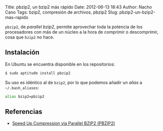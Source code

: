 Title: pbzip2, un bzip2 más rápido
Date: 2012-06-13 18:43
Author: Nacho Cano
Tags: bzip2, compresión de archivos, pbzip2
Slug: pbzip2-un-bzip2-mas-rapido

`pbzip2`, de _parallel bzip2_, permite aprovechar toda la potencia de
los procesadores con más de un núcleo a la hora de comprimir o
descomprimir, cosa que `bzip2` no hace.

Instalación
-----------

En Ubuntu se encuentra disponible en los repositorios:

```bash
$ sudo aptitude install pbzip2
```

Su uso es idéntico al de `bzip2`, por lo que podemos añadir un _alias_ a
`~/.bash_aliases`:

```bash
alias bzip2=pbzip2
```

Referencias
-----------

- [Speed Up Compression via Parallel BZIP2 (PBZIP2)][]

  [Speed Up Compression via Parallel BZIP2 (PBZIP2)]: http://hackercodex.com/guide/parallel-bzip-compression/
    "Speed Up Compression via Parallel BZIP2 (PBZIP2)"
